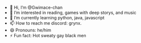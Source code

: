 - 👋 Hi, I’m @Gwimace-chan
- 👀 I’m interested in reading, games with deep storys, and music
- 🌱 I’m currently learning python, java, javascript
- 📫 How to reach me discord: grynx.
- 😄 Pronouns: he/him
- ⚡ Fun fact: Hot sweaty gay black men

<!---
Gwimace-chan/Gwimace-chan is a ✨ special ✨ repository because its `README.md` (this file) appears on your GitHub profile.
You can click the Preview link to take a look at your changes.
--->
